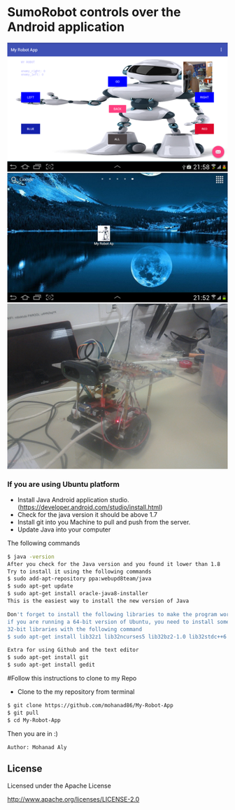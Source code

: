 # SumoRobot controls over the Android application 

![alt text](https://github.com/mohanad86/My-Robot-App/blob/master/images/Screenshot_2016-08-10-21-59-07.png)
![alt text](https://github.com/mohanad86/My-Robot-App/blob/master/images/Screenshot_2016-08-10-21-52-44.png)
![alt text](https://github.com/mohanad86/My-Robot-App/blob/master/images/20160810_220841.jpg)


### If you are using Ubuntu platform
 
- Install Java Android application studio.(https://developer.android.com/studio/install.html)
- Check for the java version it should be above 1.7
- Install git into you Machine to pull and push from the server.
- Update Java into your computer

The following commands

```sh
$ java -version
After you check for the Java version and you found it lower than 1.8
Try to install it using the following commands
$ sudo add-apt-repository ppa:webupd8team/java
$ sudo apt-get update
$ sudo apt-get install oracle-java8-installer
This is the easiest way to install the new version of Java
```

```sh
Don't forget to install the following libraries to make the program work 
if you are running a 64-bit version of Ubuntu, you need to install some 
32-bit libraries with the following command
$ sudo apt-get install lib32z1 lib32ncurses5 lib32bz2-1.0 lib32stdc++6
```

```sh
Extra for using Github and the text editor
$ sudo apt-get install git
$ sudo apt-get install gedit
```

#Follow this instructions to clone to my Repo
- Clone to the my repository from terminal
```sh 
$ git clone https://github.com/mohanad86/My-Robot-App
$ git pull 
$ cd My-Robot-App
``` 
Then you are in :)



    Author: Mohanad Aly 

License
----
Licensed under the Apache License

http://www.apache.org/licenses/LICENSE-2.0

